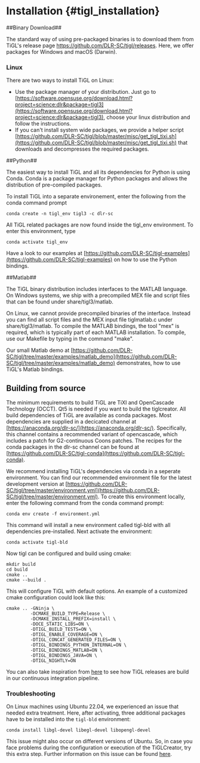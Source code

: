 Installation {#tigl_installation}
===========

##Binary Download##

The standard way of using pre-packaged binaries is to download them from TiGL's release page https://github.com/DLR-SC/tigl/releases.
Here, we offer packages for Windows and macOS (Darwin).

### Linux ###
There are two ways to install TiGL on Linux:
 - Use the package manager of your distribution. Just go to [https://software.opensuse.org/download.html?project=science:dlr&package=tigl3](https://software.opensuse.org/download.html?project=science:dlr&package=tigl3), choose 
   your linux distribution and follow the instructions.
 - If you can't install system wide packages, we provide a helper script [https://github.com/DLR-SC/tigl/blob/master/misc/get_tigl_tixi.sh](https://github.com/DLR-SC/tigl/blob/master/misc/get_tigl_tixi.sh) that downloads and decompresses the required packages.

##Python##

The easiest way to install TiGL and all its dependencies for Python is using Conda. Conda is a package manager
for Python packages and allows the distribution of pre-compiled packages.

To install TiGL into a separate environement, enter the following from the conda command prompt

    conda create -n tigl_env tigl3 -c dlr-sc

All TiGL related packages are now found inside the tigl_env environment. To enter this environment, type

    conda activate tigl_env

Have a look to our examples at [https://github.com/DLR-SC/tigl-examples](https://github.com/DLR-SC/tigl-examples) on how to use the Python bindings.

##Matlab##

The TiGL binary distribution includes interfaces to the MATLAB language. On Windows systems, we ship
with a precompiled MEX file and script files that can be found under share/tigl3/matlab.

On Linux, we cannot provide precompiled binaries of the interface. Instead you can find all
script files and the MEX input file tiglmatlab.c under share/tigl3/matlab. To compile the
MATLAB bindings, the tool "mex" is required, which is typically part of each MATLAB installation.
To compile, use our Makefile by typing in the command "make".

Our small Matlab demo at [https://github.com/DLR-SC/tigl/tree/master/examples/matlab_demo](https://github.com/DLR-SC/tigl/tree/master/examples/matlab_demo) demonstrates, how to use TiGL's Matlab bindings.

## Building from source ##

The minimum requirements to build TiGL are TiXI and OpenCascade Technology (OCCT). Qt5 is needed if you want to build the tiglcreator.
All build dependencies of TiGL are available as conda packages. Most dependencies are supplied in a decicated channel at [https://anaconda.org/dlr-sc/](https://anaconda.org/dlr-sc/). 
Specifically, this channel contains a recommended variant of opencascade, which includes a patch for G2-continuous Coons patches.
The recipes for the conda packages in the dlr-sc channel can be found at [https://github.com/DLR-SC/tigl-conda](https://github.com/DLR-SC/tigl-conda).

We recommend installing TiGL's dependencies via conda in a seperate environment. You can find our recommended environment file for the latest development version at [https://github.com/DLR-SC/tigl/tree/master/environment.yml](https://github.com/DLR-SC/tigl/tree/master/environment.yml). To create this environment locally, enter the following command from the conda command prompt:

    conda env create -f environment.yml

This command will install a new environment called tigl-bld with all dependencies pre-installed. Next activate the environment:

    conda activate tigl-bld

Now tigl can be configured and build using cmake:

    mkdir build
    cd build
    cmake ..
    cmake --build .

This will configure TiGL with default options. An example of a customized cmake configuration could look like this:

    cmake .. -GNinja \
             -DCMAKE_BUILD_TYPE=Release \
             -DCMAKE_INSTALL_PREFIX=install \
             -DOCE_STATIC_LIBS=ON \
             -DTIGL_BUILD_TESTS=ON \
             -DTIGL_ENABLE_COVERAGE=ON \
             -DTIGL_CONCAT_GENERATED_FILES=ON \
             -DTIGL_BINDINGS_PYTHON_INTERNAL=ON \
             -DTIGL_BINDINGS_MATLAB=ON \
             -DTIGL_BINDINGS_JAVA=ON \
             -DTIGL_NIGHTLY=ON

You can also take inspiration from [here](https://github.com/DLR-SC/tigl/tree/master/.github/actions) to see how TiGL releases are build in our continuous integration pipeline.

### Troubleshooting ###

On Linux machines using Ubuntu 22.04, we experienced an issue that needed extra treatment. Here, after activating, three additional packages have to be installed into the `tigl-bld` environment:

    conda install libgl-devel libegl-devel libopengl-devel
This issue might also occur on different versions of Ubuntu. So, in case you face problems during the configuration or execution of the TiGLCreator, try this extra step.
Further information on this issue can be found [here](https://github.com/DLR-SC/tigl/issues/1069).
